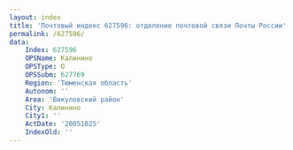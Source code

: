 ```yaml
---
layout: index
title: 'Почтовый индекс 627596: отделение почтовой связи Почты России'
permalink: /627596/
data:
    Index: 627596
    OPSName: Калинино
    OPSType: О
    OPSSubm: 627769
    Region: 'Тюменская область'
    Autonom: ''
    Area: 'Викуловский район'
    City: Калинино
    City1: ''
    ActDate: '20051025'
    IndexOld: ''
---
```

